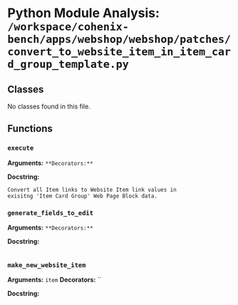 # Python Module Analysis: `/workspace/cohenix-bench/apps/webshop/webshop/patches/convert_to_website_item_in_item_card_group_template.py`

## Classes

No classes found in this file.


## Functions

### `execute`
**Arguments:** ``
**Decorators:** ``

**Docstring:**
```
Convert all Item links to Website Item link values in
exisitng 'Item Card Group' Web Page Block data.
```
### `generate_fields_to_edit`
**Arguments:** ``
**Decorators:** ``

**Docstring:**
```

```
### `make_new_website_item`
**Arguments:** `item`
**Decorators:** ``

**Docstring:**
```

```

